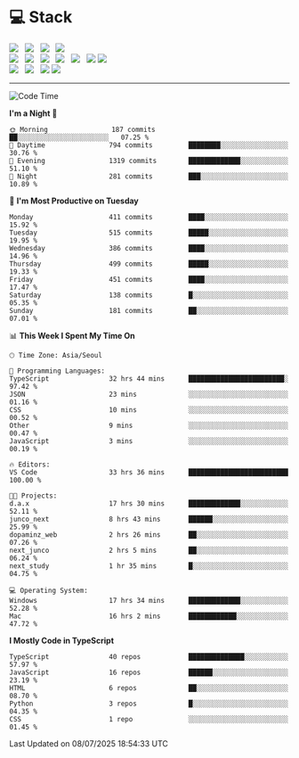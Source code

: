 <h1>💻 Stack</h1>
<div>
 <!-- badge : https://shields.io/ -->
 <!-- icon : https://simpleicons.org/?q=Get -->
 <img src="https://img.shields.io/badge/HTML5-e74c3c?style=flat-square&logo=HTML5&logoColor=white"/> &nbsp 
 <img src="https://img.shields.io/badge/CSS3-0A84FF?style=flat-square&logo=CSS3&logoColor=white"/> &nbsp 
 <img src="https://img.shields.io/badge/JavaScript-FFCD11?style=flat-square&logo=JavaScript&logoColor=white"/> &nbsp 
 <img src="https://img.shields.io/badge/TypeScript-3075C0?style=flat-square&logo=TypeScript&logoColor=white"/>
 <br/>
 <img src="https://img.shields.io/badge/Next-000000?style=flat-square&logo=nextdotjs&logoColor=white"/> &nbsp 
 <img src="https://img.shields.io/badge/React-00BCF6?style=flat-square&logo=React&logoColor=white"/> &nbsp 
 <img src="https://img.shields.io/badge/Redux-764ABC?style=flat-square&logo=Redux&logoColor=white"/> &nbsp
 <img src="https://img.shields.io/badge/Recoil-3578E5?style=flat-square&logo=recoil&logoColor=white"/> &nbsp
 <img src="https://img.shields.io/badge/React-Query-FF4154?style=flat-square&logo=reactquery&logoColor=white"/> &nbsp 
 <img src="https://img.shields.io/badge/styled%2Dcomponents-DB7093?style=flat-square&logo=styled%2Dcomponents&logoColor=white"/>
 <img src="https://img.shields.io/badge/CSS Modules-000000?style=flat-square&logo=CSS Modules&logoColor=white"/> &nbsp 
 <br/>
 <img src="https://img.shields.io/badge/Node-339933?style=flat-square&logo=Node.js&logoColor=white"/> &nbsp 
 <img src="https://img.shields.io/badge/Express-000000?style=flat-square&logo=Express&logoColor=white"/> &nbsp 
 <img src="https://img.shields.io/badge/MongoDB-47A248?style=flat-square&logo=MongoDB&logoColor=white"/>
 <img src="https://img.shields.io/badge/MariaDB-003545?style=flat-square&logo=mariadb&logoColor=white"/>
</div>

<hr>

<!--START_SECTION:waka-->
![Code Time](http://img.shields.io/badge/Code%20Time-2%2C604%20hrs%203%20mins-blue)

**I'm a Night 🦉** 

```text
🌞 Morning                187 commits         ██░░░░░░░░░░░░░░░░░░░░░░░   07.25 % 
🌆 Daytime                794 commits         ████████░░░░░░░░░░░░░░░░░   30.76 % 
🌃 Evening                1319 commits        █████████████░░░░░░░░░░░░   51.10 % 
🌙 Night                  281 commits         ███░░░░░░░░░░░░░░░░░░░░░░   10.89 % 
```
📅 **I'm Most Productive on Tuesday** 

```text
Monday                   411 commits         ████░░░░░░░░░░░░░░░░░░░░░   15.92 % 
Tuesday                  515 commits         █████░░░░░░░░░░░░░░░░░░░░   19.95 % 
Wednesday                386 commits         ████░░░░░░░░░░░░░░░░░░░░░   14.96 % 
Thursday                 499 commits         █████░░░░░░░░░░░░░░░░░░░░   19.33 % 
Friday                   451 commits         ████░░░░░░░░░░░░░░░░░░░░░   17.47 % 
Saturday                 138 commits         █░░░░░░░░░░░░░░░░░░░░░░░░   05.35 % 
Sunday                   181 commits         ██░░░░░░░░░░░░░░░░░░░░░░░   07.01 % 
```


📊 **This Week I Spent My Time On** 

```text
🕑︎ Time Zone: Asia/Seoul

💬 Programming Languages: 
TypeScript               32 hrs 44 mins      ████████████████████████░   97.42 % 
JSON                     23 mins             ░░░░░░░░░░░░░░░░░░░░░░░░░   01.16 % 
CSS                      10 mins             ░░░░░░░░░░░░░░░░░░░░░░░░░   00.52 % 
Other                    9 mins              ░░░░░░░░░░░░░░░░░░░░░░░░░   00.47 % 
JavaScript               3 mins              ░░░░░░░░░░░░░░░░░░░░░░░░░   00.19 % 

🔥 Editors: 
VS Code                  33 hrs 36 mins      █████████████████████████   100.00 % 

🐱‍💻 Projects: 
d.a.x                    17 hrs 30 mins      █████████████░░░░░░░░░░░░   52.11 % 
junco_next               8 hrs 43 mins       ██████░░░░░░░░░░░░░░░░░░░   25.99 % 
dopaminz_web             2 hrs 26 mins       ██░░░░░░░░░░░░░░░░░░░░░░░   07.26 % 
next_junco               2 hrs 5 mins        ██░░░░░░░░░░░░░░░░░░░░░░░   06.24 % 
next_study               1 hr 35 mins        █░░░░░░░░░░░░░░░░░░░░░░░░   04.75 % 

💻 Operating System: 
Windows                  17 hrs 34 mins      █████████████░░░░░░░░░░░░   52.28 % 
Mac                      16 hrs 2 mins       ████████████░░░░░░░░░░░░░   47.72 % 
```

**I Mostly Code in TypeScript** 

```text
TypeScript               40 repos            ██████████████░░░░░░░░░░░   57.97 % 
JavaScript               16 repos            ██████░░░░░░░░░░░░░░░░░░░   23.19 % 
HTML                     6 repos             ██░░░░░░░░░░░░░░░░░░░░░░░   08.70 % 
Python                   3 repos             █░░░░░░░░░░░░░░░░░░░░░░░░   04.35 % 
CSS                      1 repo              ░░░░░░░░░░░░░░░░░░░░░░░░░   01.45 % 
```




 Last Updated on 08/07/2025 18:54:33 UTC
<!--END_SECTION:waka-->

